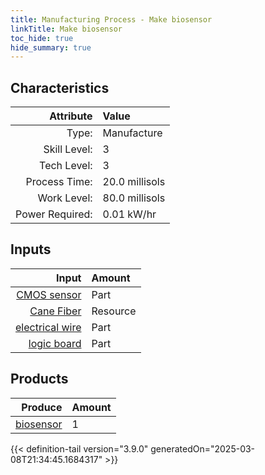 ```yaml
---
title: Manufacturing Process - Make biosensor
linkTitle: Make biosensor
toc_hide: true
hide_summary: true
---
```

<!-- This is generated by the MarsSim HelpGenertor, do not edit. -->


## Characteristics

| Attribute      | Value |
|--------:|:------|
|Type:|Manufacture|
|Skill Level:|3|
|Tech Level:|3|
|Process Time:|20.0 millisols|
|Work Level:|80.0 millisols|
|Power Required:|0.01 kW/hr|

## Inputs

| Input      | Amount |
|--------:|:------|
|[CMOS sensor](/docs/definitions/part/cmos-sensor)|Part|1|
|[Cane Fiber](/docs/definitions/resource/cane-fiber)|Resource|0.1 kg|
|[electrical wire](/docs/definitions/part/electrical-wire)|Part|3|
|[logic board](/docs/definitions/part/logic-board)|Part|1|

## Products


| Produce      | Amount |
|--------:|:------|
|[biosensor](/docs/definitions/part/biosensor)|1|



{{< definition-tail version="3.9.0" generatedOn="2025-03-08T21:34:45.1684317" >}}



